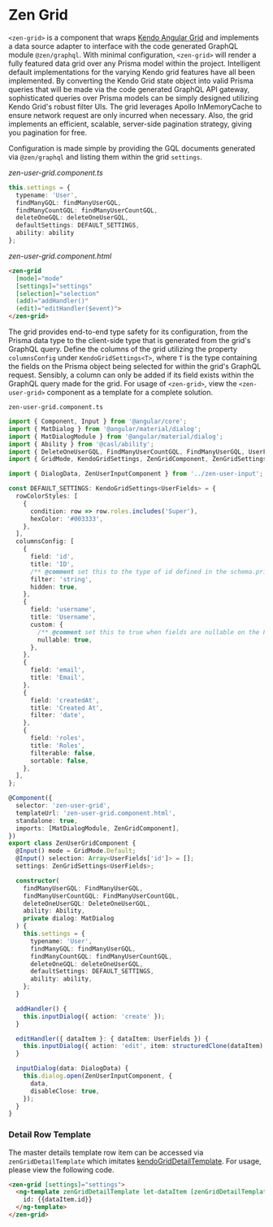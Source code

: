 # Zen Grid

`<zen-grid>` is a component that wraps [Kendo Angular Grid](https://www.telerik.com/kendo-angular-ui/components/grid/) and implements a data source adapter to interface with the code generated GraphQL module `@zen/graphql`.  With minimal configuration, `<zen-grid>` will render a fully featured data grid over any Prisma model within the project.  Intelligent default implementations for the varying Kendo grid features have all been implemented.  By converting the Kendo Grid state object into valid Prisma queries that will be made via the code generated GraphQL API gateway, sophisticated queries over Prisma models can be simply designed utilizing Kendo Grid's robust filter UIs.  The grid leverages Apollo InMemoryCache to ensure network request are only incurred when necessary.  Also, the grid implements an efficient, scalable, server-side pagination strategy, giving you pagination for free.

Configuration is made simple by providing the GQL documents generated via `@zen/graphql` and listing them within the grid `settings`.

*zen-user-grid.component.ts*
```ts
this.settings = {
  typename: 'User',
  findManyGQL: findManyUserGQL,
  findManyCountGQL: findManyUserCountGQL,
  deleteOneGQL: deleteOneUserGQL,
  defaultSettings: DEFAULT_SETTINGS,
  ability: ability
};
```

*zen-user-grid.component.html*
```html
<zen-grid
  [mode]="mode"
  [settings]="settings"
  [selection]="selection"
  (add)="addHandler()" 
  (edit)="editHandler($event)">
</zen-grid>
```

The grid provides end-to-end type safety for its configuration, from the Prisma data type to the client-side type that is generated from the grid's GraphQL query.  Define the columns of the grid utilizing the property `columnsConfig` under `KendoGridSettings<T>`, where `T` is the type containing the fields on the Prisma object being selected for within the grid's GraphQL request.  Sensibly, a column can only be added if its field exists within the GraphQL query made for the grid.  For usage of `<zen-grid>`, view the `<zen-user-grid>` component as a template for a complete solution.

`zen-user-grid.component.ts`
```ts
import { Component, Input } from '@angular/core';
import { MatDialog } from '@angular/material/dialog';
import { MatDialogModule } from '@angular/material/dialog';
import { Ability } from '@casl/ability';
import { DeleteOneUserGQL, FindManyUserCountGQL, FindManyUserGQL, UserFields } from '@zen/graphql';
import { GridMode, KendoGridSettings, ZenGridComponent, ZenGridSettings } from '@zen/grid';

import { DialogData, ZenUserInputComponent } from '../zen-user-input';

const DEFAULT_SETTINGS: KendoGridSettings<UserFields> = {
  rowColorStyles: [
    {
      condition: row => row.roles.includes('Super'),
      hexColor: '#003333',
    },
  ],
  columnsConfig: [
    {
      field: 'id',
      title: 'ID',
      /** @comment set this to the type of id defined in the schema.prisma file */
      filter: 'string',
      hidden: true,
    },
    {
      field: 'username',
      title: 'Username',
      custom: {
        /** @comment set this to true when fields are nullable on the Prisma model */
        nullable: true,
      },
    },
    {
      field: 'email',
      title: 'Email',
    },
    {
      field: 'createdAt',
      title: 'Created At',
      filter: 'date',
    },
    {
      field: 'roles',
      title: 'Roles',
      filterable: false,
      sortable: false,
    },
  ],
};

@Component({
  selector: 'zen-user-grid',
  templateUrl: 'zen-user-grid.component.html',
  standalone: true,
  imports: [MatDialogModule, ZenGridComponent],
})
export class ZenUserGridComponent {
  @Input() mode = GridMode.Default;
  @Input() selection: Array<UserFields['id']> = [];
  settings: ZenGridSettings<UserFields>;

  constructor(
    findManyUserGQL: FindManyUserGQL,
    findManyUserCountGQL: FindManyUserCountGQL,
    deleteOneUserGQL: DeleteOneUserGQL,
    ability: Ability,
    private dialog: MatDialog
  ) {
    this.settings = {
      typename: 'User',
      findManyGQL: findManyUserGQL,
      findManyCountGQL: findManyUserCountGQL,
      deleteOneGQL: deleteOneUserGQL,
      defaultSettings: DEFAULT_SETTINGS,
      ability: ability,
    };
  }

  addHandler() {
    this.inputDialog({ action: 'create' });
  }

  editHandler({ dataItem }: { dataItem: UserFields }) {
    this.inputDialog({ action: 'edit', item: structuredClone(dataItem) });
  }

  inputDialog(data: DialogData) {
    this.dialog.open(ZenUserInputComponent, {
      data,
      disableClose: true,
    });
  }
}
```

### Detail Row Template

The master details template row item can be accessed via `zenGridDetailTemplate` which imitates  [kendoGridDetailTemplate](https://www.telerik.com/kendo-angular-ui/components/grid/master-detail/detail-template/).  For usage, please view the following code.

```html
<zen-grid [settings]="settings">
  <ng-template zenGridDetailTemplate let-dataItem [zenGridDetailTemplateShowIf]="showDetails">
    id: {{dataItem.id}}
  </ng-template>
</zen-grid>
```